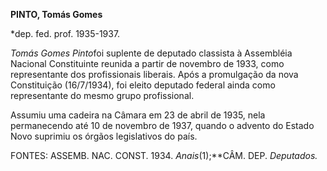 **PINTO, Tomás Gomes**

\*dep. fed. prof. 1935-1937.

*Tomás Gomes Pinto*foi suplente de deputado classista à Assembléia
Nacional Constituinte reunida a partir de novembro de 1933, como
representante dos profissionais liberais. Após a promulgação da nova
Constituição (16/7/1934), foi eleito deputado federal ainda como
representante do mesmo grupo profissional.

Assumiu uma cadeira na Câmara em 23 de abril de 1935, nela permanecendo
até 10 de novembro de 1937, quando o advento do Estado Novo suprimiu os
órgãos legislativos do país.

FONTES: ASSEMB. NAC. CONST. 1934. *Anais*(1);**CÂM. DEP. *Deputados.*

 
